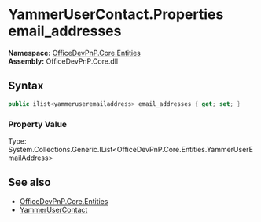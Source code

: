 # YammerUserContact.Properties email_addresses
  

**Namespace:** [OfficeDevPnP.Core.Entities](OfficeDevPnP.Core.Entities.md)  
**Assembly:** OfficeDevPnP.Core.dll  
## Syntax
```C#
public ilist<yammeruseremailaddress> email_addresses { get; set; }
```

### Property Value
Type: System.Collections.Generic.IList<OfficeDevPnP.Core.Entities.YammerUserEmailAddress>  

## See also
- [OfficeDevPnP.Core.Entities](OfficeDevPnP.Core.Entities.md)
- [YammerUserContact](OfficeDevPnP.Core.Entities.YammerUserContact.md) 
